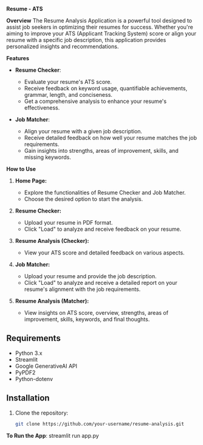 **Resume - ATS**

**Overview**
The Resume Analysis Application is a powerful tool designed to assist job seekers in optimizing their resumes for success. Whether you're aiming to improve your ATS (Applicant Tracking System) score or align your resume with a specific job description, this application provides personalized insights and recommendations.

**Features**

- **Resume Checker**:
  - Evaluate your resume's ATS score.
  - Receive feedback on keyword usage, quantifiable achievements, grammar, length, and conciseness.
  - Get a comprehensive analysis to enhance your resume's effectiveness.

- **Job Matcher**:
  - Align your resume with a given job description.
  - Receive detailed feedback on how well your resume matches the job requirements.
  - Gain insights into strengths, areas of improvement, skills, and missing keywords.

**How to Use**

1. **Home Page:**
   - Explore the functionalities of Resume Checker and Job Matcher.
   - Choose the desired option to start the analysis.

2. **Resume Checker:**
   - Upload your resume in PDF format.
   - Click "Load" to analyze and receive feedback on your resume.

3. **Resume Analysis (Checker):**
   - View your ATS score and detailed feedback on various aspects.

4. **Job Matcher:**
   - Upload your resume and provide the job description.
   - Click "Load" to analyze and receive a detailed report on your resume's alignment with the job requirements.

5. **Resume Analysis (Matcher):**
   - View insights on ATS score, overview, strengths, areas of improvement, skills, keywords, and final thoughts.

## Requirements

- Python 3.x
- Streamlit
- Google GenerativeAI API
- PyPDF2
- Python-dotenv

## Installation

1. Clone the repository:

   ```bash
   git clone https://github.com/your-username/resume-analysis.git

**To Run the App**:
streamlit run app.py
